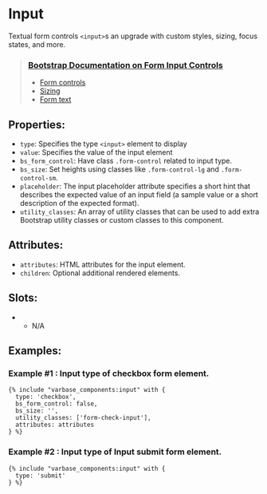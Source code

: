 # Input

Textual form controls `<input>`s an upgrade with custom styles, sizing, focus states, and more.

> ### [Bootstrap Documentation on Form Input Controls](https://getbootstrap.com/docs/5.3/forms/form-control)
> * [Form controls](https://getbootstrap.com/docs/5.3/forms/form-control/#example)
> * [Sizing](https://getbootstrap.com/docs/5.3/forms/form-control/#sizing)
> * [Form text](https://getbootstrap.com/docs/5.3/forms/form-control/#form-text)

## Properties:
* `type`: Specifies the type `<input>` element to display
* `value`: Specifies the value of the input element
* `bs_form_control`: Have class `.form-control` related to input type.
* `bs_size`: Set heights using classes like `.form-control-lg` and `.form-control-sm`.
* `placeholder`: The input placeholder attribute specifies a short hint that describes
                 the expected value of an input field (a sample value or a short
                 description of the expected format).
* `utility_classes`: An array of utility classes that can
                    be used to add extra Bootstrap utility classes or custom
                    classes to this component.

## Attributes:
* `attributes`: HTML attributes for the input element.
* `children`: Optional additional rendered elements.

## Slots:
* - N/A


## Examples:

### Example #1 : Input type of checkbox form element.
```
{% include "varbase_components:input" with {
  type: 'checkbox',
  bs_form_control: false,
  bs_size: '',
  utility_classes: ['form-check-input'],
  attributes: attributes
} %}
```

### Example #2 : Input type of Input submit form element.
```
{% include "varbase_components:input" with {
  type: 'submit'
} %}
```
